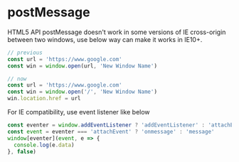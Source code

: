 # postMessage

HTML5 API postMessage doesn't work in some versions of IE cross-origin between two windows, use below way can make it works in IE10+. 

```js
// previous
const url = 'https://www.google.com'
const win = window.open(url, 'New Window Name')
```

```js
// now
const url = 'https://www.google.com'
const win = window.open('/', 'New Window Name')
win.location.href = url
```

For IE compatibility, use event listener like below

```js
const eventer = window.addEventListener ? 'addEventListener' : 'attachEvent'
const event = eventer === 'attachEvent' ? 'onmessage' : 'message'
window[eventer](event, e => {
  console.log(e.data)
}, false)
```